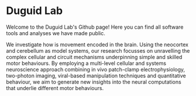 # Duguid Lab

Welcome to the Duguid Lab's Github page! Here you can find all software tools and analyses we have made public. 

We investigate how is movement encoded in the brain. Using the neocortex and cerebellum as model systems, our research focusses on unravelling the complex cellular and circuit mechanisms underpinning simple and skilled motor behaviours. By employing a multi-level cellular and systems neuroscience approach combining in vivo patch-clamp electrophysiology, two-photon imaging, viral-based manipulation techniques and quantitative behaviour, we aim to generate new insights into the neural computations that underlie different motor behaviours.
